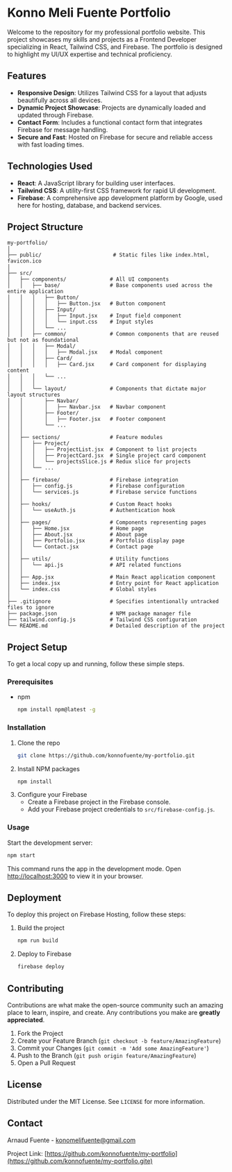 # Konno Meli Fuente Portfolio

Welcome to the repository for my professional portfolio website. This project showcases my skills and projects as a Frontend Developer specializing in React, Tailwind CSS, and Firebase. The portfolio is designed to highlight my UI/UX expertise and technical proficiency.

## Features

- **Responsive Design**: Utilizes Tailwind CSS for a layout that adjusts beautifully across all devices.
- **Dynamic Project Showcase**: Projects are dynamically loaded and updated through Firebase.
- **Contact Form**: Includes a functional contact form that integrates Firebase for message handling.
- **Secure and Fast**: Hosted on Firebase for secure and reliable access with fast loading times.

## Technologies Used

- **React**: A JavaScript library for building user interfaces.
- **Tailwind CSS**: A utility-first CSS framework for rapid UI development.
- **Firebase**: A comprehensive app development platform by Google, used here for hosting, database, and backend services.

## Project Structure

```
my-portfolio/
│
├── public/                       # Static files like index.html, favicon.ico
│
├── src/
│   ├── components/              # All UI components
│   │   ├── base/                # Base components used across the entire application
│   │   │   ├── Button/
│   │   │   │   ├── Button.jsx   # Button component
│   │   │   ├── Input/
│   │   │   │   ├── Input.jsx    # Input field component
│   │   │   │   └── input.css    # Input styles
│   │   │   └── ...
│   │   ├── common/              # Common components that are reused but not as foundational
│   │   │   ├── Modal/
│   │   │   │   ├── Modal.jsx    # Modal component
│   │   │   ├── Card/
│   │   │   │   ├── Card.jsx     # Card component for displaying content
│   │   │   └── ...
│   │   │
│   │   └── layout/              # Components that dictate major layout structures
│   │       ├── Navbar/
│   │       │   ├── Navbar.jsx   # Navbar component
│   │       ├── Footer/
│   │       │   ├── Footer.jsx   # Footer component
│   │       └── ...
│   │
│   ├── sections/                # Feature modules
│   │   ├── Project/
│   │   │   ├── ProjectList.jsx  # Component to list projects
│   │   │   ├── ProjectCard.jsx  # Single project card component
│   │   │   └── projectsSlice.js # Redux slice for projects
│   │   └── ...
│   │
│   ├── firebase/                # Firebase integration
│   │   ├── config.js            # Firebase configuration
│   │   └── services.js          # Firebase service functions
│   │
│   ├── hooks/                   # Custom React hooks
│   │   └── useAuth.js           # Authentication hook
│   │
│   ├── pages/                   # Components representing pages
│   │   ├── Home.jsx             # Home page
│   │   ├── About.jsx            # About page
│   │   ├── Portfolio.jsx        # Portfolio display page
│   │   └── Contact.jsx          # Contact page
│   │
│   ├── utils/                   # Utility functions
│   │   └── api.js               # API related functions
│   │
│   ├── App.jsx                  # Main React application component
│   ├── index.jsx                # Entry point for React application
│   └── index.css                # Global styles
│
├── .gitignore                   # Specifies intentionally untracked files to ignore
├── package.json                 # NPM package manager file
├── tailwind.config.js           # Tailwind CSS configuration
└── README.md                    # Detailed description of the project
```


## Project Setup

To get a local copy up and running, follow these simple steps.

### Prerequisites

- npm
  ```sh
  npm install npm@latest -g
  ```

### Installation

1. Clone the repo
   ```sh
   git clone https://github.com/konnofuente/my-portfolio.git
   ```
2. Install NPM packages
   ```sh
   npm install
   ```
3. Configure your Firebase
   - Create a Firebase project in the Firebase console.
   - Add your Firebase project credentials to `src/firebase-config.js`.

### Usage

Start the development server:
```sh
npm start
```
This command runs the app in the development mode. Open [http://localhost:3000](http://localhost:3000) to view it in your browser.

## Deployment

To deploy this project on Firebase Hosting, follow these steps:

1. Build the project
   ```sh
   npm run build
   ```
2. Deploy to Firebase
   ```sh
   firebase deploy
   ```

## Contributing

Contributions are what make the open-source community such an amazing place to learn, inspire, and create. Any contributions you make are **greatly appreciated**.

1. Fork the Project
2. Create your Feature Branch (`git checkout -b feature/AmazingFeature`)
3. Commit your Changes (`git commit -m 'Add some AmazingFeature'`)
4. Push to the Branch (`git push origin feature/AmazingFeature`)
5. Open a Pull Request

## License

Distributed under the MIT License. See `LICENSE` for more information.

## Contact

Arnaud Fuente - konomelifuente@gmail.com

Project Link: [https://github.com/konnofuente/my-portfolio](https://github.com/konnofuente/my-portfolio.gite)

